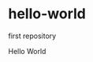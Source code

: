 # hello-world
first repository
<!DOCTYPE html>
<head>
  <title></title>
</head>
<body>
  <p>Hello World</p>
</body>
